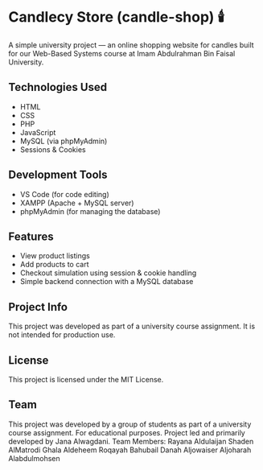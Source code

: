 # Candlecy Store (candle-shop) 🕯️
A simple university project — an online shopping website for candles built for our Web-Based Systems course at Imam Abdulrahman Bin Faisal University.

## Technologies Used
- HTML
- CSS
- PHP
- JavaScript
- MySQL (via phpMyAdmin)
- Sessions & Cookies
  
## Development Tools
- VS Code (for code editing)
- XAMPP (Apache + MySQL server)
- phpMyAdmin (for managing the database)
  
## Features
- View product listings
- Add products to cart
- Checkout simulation using session & cookie handling
- Simple backend connection with a MySQL database

## Project Info
This project was developed as part of a university course assignment. It is not intended for production use.

## License
This project is licensed under the MIT License.

## Team
This project was developed by a group of students as part of a university course assignment. For educational purposes. 
Project led and primarily developed by Jana Alwagdani.
Team Members:
Rayana Aldulaijan
Shaden AlMatrodi
Ghala Aldeheem
Roqayah Bahubail
Danah Aljowaiser
Aljoharah Alabdulmohsen

